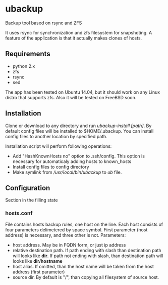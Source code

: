 # ubackup

Backup tool based on rsync and ZFS

It uses rsync for synchronization and zfs filesystem for snapshoting.
A feature of the application is that it actually makes clones of hosts.

## Requirements

* python 2.x
* zfs
* rsync
* sed

The app has been tested on Ubuntu 14.04, but it should work on any Linux distro that supports zfs. Also it will be tested on FreeBSD soon.

## Installation

Clone or download to any directory and run *ubackup-install [path]*. By default config files will be installed to $HOME/.ubackup.
You can install config files to another location by specified path.

Installation script will perform following operations:

* Add "HashKnownHosts no" option to .ssh/config. This option is necessary for automaticaly adding hosts to known_hosts
* Install config files to config directory
* Make symlink from */usr/local/bin/ubackup* to *ub* file.

## Configuration

Section in the filling state

### hosts.conf

File contains hosts backup rules, one host on the line. Each host consists of four parameters delimetered by space symbol. First parameter (host address) is necessary, and three other is not.
Parameters:

* host address. May be in FQDN form, or just ip address
* relative destination path. If path ending with slash than destination path will looks like **dir**. If path not ending with slash, than destination path will looks like **dir/hostname**
* host alias. If omitted, than the host name will be taken from the host address (first parameter)
* source dir. By default is "/", than copying all filesystem of source host.
